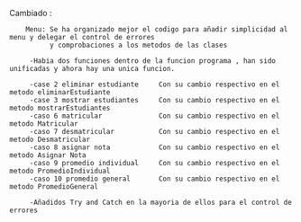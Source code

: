 
Cambiado :

        Menu: Se ha organizado mejor el codigo para añadir simplicidad al menu y delegar el control de errores 
              y comprobaciones a los metodos de las clases

         -Habia dos funciones dentro de la funcion programa , han sido unificadas y ahora hay una unica funcion.
        
         -case 2 eliminar estudiante     Con su cambio respectivo en el metodo eliminarEstudiante
         -case 3 mostrar estudiantes     Con su cambio respectivo en el metodo mostrarEstudiantes
         -caso 6 matricular              Con su cambio respectivo en el metodo Matricular
         -caso 7 desmatricular           Con su cambio respectivo en el metodo Desmatricular
         -caso 8 asignar nota            Con su cambio respectivo en el metodo Asignar Nota
         -caso 9 promedio individual     Con su cambio respectivo en el metodo PromedioIndividual
         -caso 10 promedio general       Con su cambio respectivo en el metodo PromedioGeneral

         -Añadidos Try and Catch en la mayoria de ellos para el control de errores


